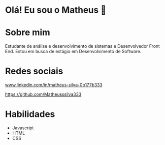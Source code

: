 # Olá! Eu sou o Matheus 👋

# Sobre mim
Estudante de análise e desenvolvimento de sistemas e Desenvolvedor Front End.
Estou em busca de estágio em Desenvolvimento de Software.

# Redes sociais
www.linkedin.com/in/matheus-silva-0b177b333

https://github.com/Matheusssilva333

# Habilidades
- Javascript
- HTML
- CSS
